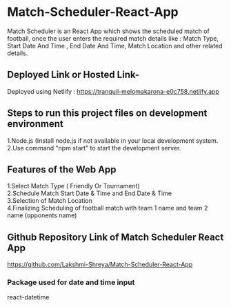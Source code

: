# Match-Scheduler-React-App
Match Scheduler is an React App which shows the scheduled match of football, once the user enters the required match details like : Match Type,  Start Date And Time , End Date And Time, Match Location and other related details. 
## Deployed Link or Hosted Link- 
Deployed using Netlify : 
https://tranquil-melomakarona-e0c758.netlify.app



## Steps to run this project files on development environment
1.Node.js (Install node.js if not available in your local development system.<br/>
2.Use command "npm start" to start the development server.

## Features of the Web App
1.Select Match Type ( Friendly Or Tournament)<br/>
2.Schedule Match Start Date & Time and End Date & Time <br/>
3.Selection of Match Location<br/>
4.Finalizing Scheduling of football match with team 1 name and team 2 name (opponents name)

## Github Repository Link of Match Scheduler React App
https://github.com/Lakshmi-Shreya/Match-Scheduler-React-App

### Package used for date and time input
 react-datetime
